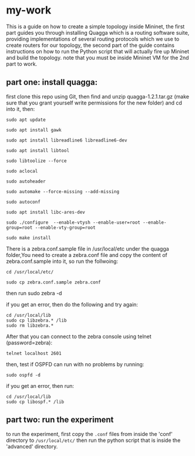 # my-work
This is a guide on how to create a simple topology inside Mininet, the first part guides you through installing Quagga which is a routing software suite, providing implementations of several routing protocols which we use to create routers for our topology, the second part of the guide contains instructions on how to run the Python script that will actually fire up Mininet and build the topology.
note that you must be inside Mininet VM for the 2nd part to work.

## part one: install quagga:
first clone this repo using Git, then find and unzip quagga-1.2.1.tar.gz (make sure that you grant yourself write permissions for the new folder) and cd into it, then:
```
sudo apt update

sudo apt install gawk

sudo apt install libreadline6 libreadline6-dev

sudo apt install libtool

sudo libtoolize --force

sudo aclocal

sudo autoheader

sudo automake --force-missing --add-missing

sudo autoconf

sudo apt install libc-ares-dev

sudo ./configure  --enable-vtysh --enable-user=root --enable-group=root --enable-vty-group=root

sudo make install
```

There is a zebra.conf.sample file in /usr/local/etc under the quagga folder,You need to create a zebra.conf file and copy the content of zebra.conf.sample into it, so run the follwoing:
```
cd /usr/local/etc/

sudo cp zebra.conf.sample zebra.conf
```
then run sudo zebra -d

if you get an error, then do the following and try again:
```
cd /usr/local/lib
sudo cp libzebra.* /lib
sudo rm libzebra.*
```
After that you can connect to the zebra console using telnet (password=zebra):
```
telnet localhost 2601
```
then, test if OSPFD can run with no problems by running:
```
sudo ospfd -d
```
if you get an error, then run:
```
cd /usr/local/lib
sudo cp libospf.* /lib
```

## part two: run the experiment
to run the experiment, first copy the ```.conf``` files from inside the 'conf' directory to ```/usr/local/etc/``` then run the python script that is inside the 'advanced' directory.


